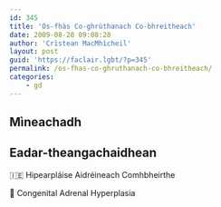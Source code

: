 ```yaml
---
id: 345
title: 'Os-fhàs Co-ghrùthanach Co-bhreitheach'
date: 2009-08-28 09:08:28
author: 'Crìstean MacMhìcheil'
layout: post
guid: 'https://faclair.lgbt/?p=345'
permalink: /os-fhas-co-ghruthanach-co-bhreitheach/
categories:
    - gd
---
```


## Mìneachadh

## Eadar-theangachaidhean

&#x1f1ee;&#x1f1ea; Hipearpláise Aidréineach Comhbheirthe

&#x1f3f4;&#xe0067;&#xe0062;&#xe0065;&#xe006e;&#xe0067;&#xe007f; Congenital Adrenal Hyperplasia